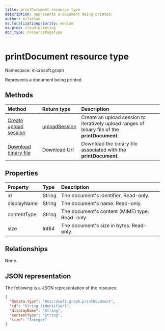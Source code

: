 ```yaml
---
title: printDocument resource type
description: Represents a document being printed.
author: nilakhan
ms.localizationpriority: medium
ms.prod: cloud-printing
doc_type: resourcePageType
---
```


# printDocument resource type

Namespace: microsoft.graph

Represents a document being printed.

## Methods

| Method                                                               | Return type                       | Description                                                                                    |
| :------------------------------------------------------------------- | :-------------------------------- | :--------------------------------------------------------------------------------------------- |
| [Create upload session](../api/printdocument-createuploadsession.md) | [uploadSession](uploadsession.md) | Create an upload session to iteratively upload ranges of binary file of the **printDocument**. |
| [Download binary file](../api/printdocument-get-file.md)             | Download Url                      | Download the binary file associated with the **printDocument**.                                |

## Properties

| Property    | Type   | Description                                    |
| :---------- | :----- | :--------------------------------------------- |
| id          | String | The document's identifier. Read-only.          |
| displayName | String | The document's name. Read-only.                |
| contentType | String | The document's content (MIME) type. Read-only. |
| size        | Int64  | The document's size in bytes. Read-only.       |

## Relationships

None.

## JSON representation

The following is a JSON representation of the resource.

<!-- {
  "blockType": "resource",
  "keyProperty": "id",
  "@odata.type": "microsoft.graph.printDocument",
  "openType": false
}
-->

```json
{
  "@odata.type": "#microsoft.graph.printDocument",
  "id": "String (identifier)",
  "displayName": "String",
  "contentType": "String",
  "size": "Integer"
}
```
